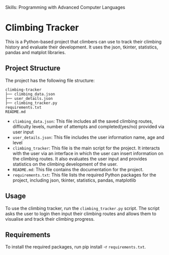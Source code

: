 
Skills: Programming with Advanced Computer Languages

# Climbing Tracker
This is a Python-based project that climbers can use to track their climbing history and evaluate their development. It uses the json, tkinter, statistics, pandas and matplot libraries.

 ## Project Structure
The project has the following file structure:

```
climbing-tracker
├── climbing_data.json
├── user_details.json
├── climbing_tracker.py
requirements.txt
README.md
```
- `climbing_data.json`: This file includes all the saved climbing routes, difficulty levels, number of attempts and completed(yes/no) provided via user input
- `user_details.json`: This file includes the user information name, age and level
- `climbing_tracker`: This file is the main script for the project. It interacts with the user via an interface in which the user can insert information on the climbing routes. It also evaluates the user input and provides statistics on the climbing development of the user.
- `README.md`: This file contains the documentation for the project.
- `requirements.txt`: This file lists the required Python packages for the project, including json, tkinter, statistics, pandas, matplotlib

## Usage
To use the climbing tracker, run the `climbing_tracker.py` script. The script asks the user to login then input their climbing routes and allows them to visualise and track their climbing progress.

## Requirements
To install the required packages, run pip install -r `requirements.txt`.
